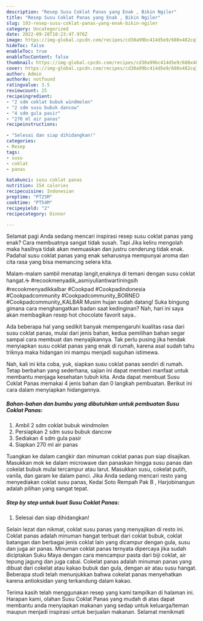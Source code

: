 ```yaml
---
description: "Resep Susu Coklat Panas yang Enak , Bikin Ngiler"
title: "Resep Susu Coklat Panas yang Enak , Bikin Ngiler"
slug: 193-resep-susu-coklat-panas-yang-enak-bikin-ngiler
category: Uncategorized
date: 2022-09-28T18:23:47.976Z
image: https://img-global.cpcdn.com/recipes/cd30a99bc414d5e9/680x482cq70/susu-coklat-panas-foto-resep-utama.jpg
hideToc: false
enableToc: true
enableTocContent: false
thumbnail: https://img-global.cpcdn.com/recipes/cd30a99bc414d5e9/680x482cq70/susu-coklat-panas-foto-resep-utama.jpg
cover: https://img-global.cpcdn.com/recipes/cd30a99bc414d5e9/680x482cq70/susu-coklat-panas-foto-resep-utama.jpg
author: Admin
authorAv: notfound
ratingvalue: 3.5
reviewcount: 25
recipeingredient:
- "2 sdm coklat bubuk windmolen"
- "2 sdm susu bubuk dancow"
- "4 sdm gula pasir"
- "270 ml air panas"
recipeinstructions:

- "Selesai dan siap dihidangkan!"
categories:
- Resep
tags:
- susu
- coklat
- panas

katakunci: susu coklat panas 
nutrition: 154 calories
recipecuisine: Indonesian
preptime: "PT25M"
cooktime: "PT54M"
recipeyield: "2"
recipecategory: Dinner

---
```



Selamat pagi Anda sedang mencari inspirasi resep susu coklat panas yang enak? Cara membuatnya sangat tidak susah. Tapi Jika keliru mengolah maka hasilnya tidak akan memuaskan dan justru cenderung tidak enak. Padahal susu coklat panas yang enak seharusnya mempunyai aroma dan cita rasa yang bisa memancing selera kita.


Malam-malam sambil menatap langit,enaknya di temani dengan susu coklat hangat.☕ #recookmenyadik_asmiyuliantiwartiningsih #recookmenyadikkalbar #Cookpad #Cookpadindonesia #Cookpadcommunity #Cookpadcommunity_BORNEO #Cookpadcommunity_KALBAR Musim hujan sudah datang! Suka bingung gimana cara menghangatkan badan saat kedinginan? Nah, hari ini saya akan membagikan resep hot chocolate favorit saya..

Ada beberapa hal yang sedikit banyak mempengaruhi kualitas rasa dari susu coklat panas, mulai dari jenis bahan, kedua pemilihan bahan segar sampai cara membuat dan menyajikannya. Tak perlu pusing jika hendak menyiapkan susu coklat panas yang enak di rumah, karena asal sudah tahu triknya maka hidangan ini mampu menjadi suguhan istimewa.


Nah, kali ini kita coba, yuk, siapkan susu coklat panas sendiri di rumah. Tetap berbahan yang sederhana, sajian ini dapat memberi manfaat untuk membantu menjaga kesehatan tubuh kita. Anda dapat membuat Susu Coklat Panas memakai 4 jenis bahan dan 0 langkah pembuatan. Berikut ini cara dalam menyiapkan hidangannya.

<!--inarticleads1-->

##### Bahan-bahan dan bumbu yang dibutuhkan untuk pembuatan Susu Coklat Panas:

1. Ambil 2 sdm coklat bubuk windmolen
1. Persiapkan 2 sdm susu bubuk dancow
1. Sediakan 4 sdm gula pasir
1. Siapkan 270 ml air panas


Tuangkan ke dalam cangkir dan minuman coklat panas pun siap disajikan. Masukkan mok ke dalam microwave dan panaskan hingga susu panas dan cokelat bubuk mulai tercampur atau larut. Masukkan susu, cokelat putih, vanila, dan garam ke dalam panci. Jika Anda sedang mencari resto yang menyediakan coklat susu panas, Kedai Soto Rempah Pak B , Harjobinangun adalah pilihan yang sangat tepat. 

<!--inarticleads2-->

##### Step by step untuk buat Susu Coklat Panas:


1. Selesai dan siap dihidangkan!

Selain lezat dan nikmat, coklat susu panas yang menyajikan di resto ini. Coklat panas adalah minuman hangat terbuat dari coklat bubuk, coklat batangan dan berbagai jenis coklat lain yang dicampur dengan gula, susu dan juga air panas. Minuman coklat panas ternyata dipercaya jika sudah diciptakan Suku Maya dengan cara mencampur pasta dari biji coklat, air tepung jagung dan juga cabai. Cokelat panas adalah minuman panas yang dibuat dari cokelat atau kakao bubuk dan gula, dengan air atau susu hangat. Beberapa studi telah menunjukkan bahwa cokelat panas menyehatkan karena antioksidan yang terkandung dalam kakao. 

Terima kasih telah menggunakan resep yang kami tampilkan di halaman ini. Harapan kami, olahan Susu Coklat Panas yang mudah di atas dapat membantu anda menyiapkan makanan yang sedap untuk keluarga/teman maupun menjadi inspirasi untuk berjualan makanan. Selamat menikmati
